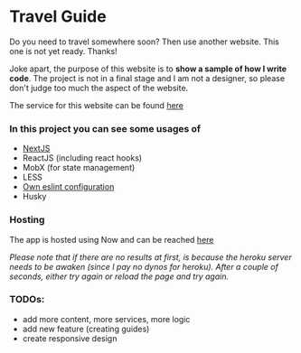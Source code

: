 # Travel Guide

Do you need to travel somewhere soon? Then use another website. 
This one is not yet ready. Thanks!

Joke apart, the purpose of this website is to **show a sample of how I write code**. The 
project is not in a final stage and I am not a designer, so please don't judge too much
the aspect of the website.

The service for this website can be found [here](https://github.com/dannypk/travel-guide-service)


### In this project you can see some usages of
* [NextJS](https://medium.com/@daniel.pacurici/next-vs-nuxt-87aa957d5967)
* ReactJS (including react hooks)
* MobX (for state management)
* LESS
* [Own eslint configuration](https://github.com/dannypk/eslint-easy-configuration)
* Husky

### Hosting
The app is hosted using Now and can be reached [here](https://travel-guide.dannypk.now.sh/)

*Please note that if there are no results at first, is because the heroku server needs 
to be awaken (since I pay no dynos for heroku). After a couple of seconds, either
try again or reload the page and try again.*

### TODOs:
* add more content, more services, more logic
* add new feature (creating guides)
* create responsive design
